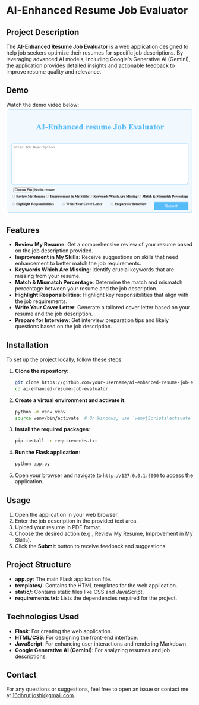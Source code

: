 # AI-Enhanced Resume Job Evaluator

## Project Description

The **AI-Enhanced Resume Job Evaluator** is a web application designed to help job seekers optimize their resumes for specific job descriptions. By leveraging advanced AI models, including Google's Generative AI (Gemini), the application provides detailed insights and actionable feedback to improve resume quality and relevance.

## Demo

Watch the demo video below:
[![Watch the video](Thumbnail.png)](https://drive.google.com/file/d/YOUR_VIDEO_ID/view?usp=sharing)


## Features

- **Review My Resume**: Get a comprehensive review of your resume based on the job description provided.
- **Improvement in My Skills**: Receive suggestions on skills that need enhancement to better match the job requirements.
- **Keywords Which Are Missing**: Identify crucial keywords that are missing from your resume.
- **Match & Mismatch Percentage**: Determine the match and mismatch percentage between your resume and the job description.
- **Highlight Responsibilities**: Highlight key responsibilities that align with the job requirements.
- **Write Your Cover Letter**: Generate a tailored cover letter based on your resume and the job description.
- **Prepare for Interview**: Get interview preparation tips and likely questions based on the job description.

## Installation

To set up the project locally, follow these steps:

1. **Clone the repository**:
    ```bash
    git clone https://github.com/your-username/ai-enhanced-resume-job-evaluator.git
    cd ai-enhanced-resume-job-evaluator
    ```

2. **Create a virtual environment and activate it**:
    ```bash
    python -m venv venv
    source venv/bin/activate  # On Windows, use `venv\Scripts\activate`
    ```

3. **Install the required packages**:
    ```bash
    pip install -r requirements.txt
    ```

4. **Run the Flask application**:
    ```bash
    python app.py
    ```

5. Open your browser and navigate to `http://127.0.0.1:5000` to access the application.

## Usage

1. Open the application in your web browser.
2. Enter the job description in the provided text area.
3. Upload your resume in PDF format.
4. Choose the desired action (e.g., Review My Resume, Improvement in My Skills).
5. Click the **Submit** button to receive feedback and suggestions.

## Project Structure

- **app.py**: The main Flask application file.
- **templates/**: Contains the HTML templates for the web application.
- **static/**: Contains static files like CSS and JavaScript.
- **requirements.txt**: Lists the dependencies required for the project.

## Technologies Used

- **Flask**: For creating the web application.
- **HTML/CSS**: For designing the front-end interface.
- **JavaScript**: For enhancing user interactions and rendering Markdown.
- **Google Generative AI (Gemini)**: For analyzing resumes and job descriptions.


## Contact

For any questions or suggestions, feel free to open an issue or contact me at 16dhrutijoshi@gmail.com.
